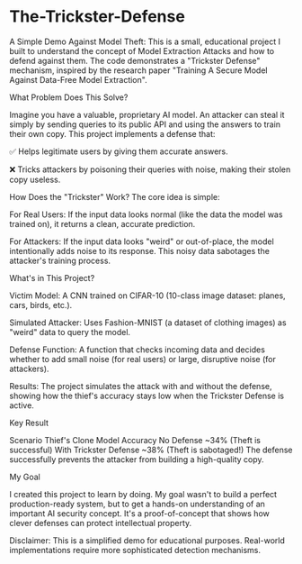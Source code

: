 # The-Trickster-Defense

A Simple Demo Against Model Theft: This is a small, educational project I built to understand the concept of Model Extraction Attacks and how to defend against them. The code demonstrates a "Trickster Defense" mechanism, inspired by the research paper "Training A Secure Model Against Data-Free Model Extraction".

What Problem Does This Solve?

Imagine you have a valuable, proprietary AI model. An attacker can steal it simply by sending queries to its public API and using the answers to train their own copy. This project implements a defense that:

✅ Helps legitimate users by giving them accurate answers.

❌ Tricks attackers by poisoning their queries with noise, making their stolen copy useless.

How Does the "Trickster" Work?
The core idea is simple:

For Real Users: If the input data looks normal (like the data the model was trained on), it returns a clean, accurate prediction.

For Attackers: If the input data looks "weird" or out-of-place, the model intentionally adds noise to its response. This noisy data sabotages the attacker's training process.

What's in This Project?

Victim Model: A CNN trained on CIFAR-10 (10-class image dataset: planes, cars, birds, etc.).

Simulated Attacker: Uses Fashion-MNIST (a dataset of clothing images) as "weird" data to query the model.

Defense Function: A function that checks incoming data and decides whether to add small noise (for real users) or large, disruptive noise (for attackers).

Results: The project simulates the attack with and without the defense, showing how the thief's accuracy stays low when the Trickster Defense is active.

Key Result

Scenario	Thief's Clone Model Accuracy
No Defense	~34% (Theft is successful)
With Trickster Defense	~38% (Theft is sabotaged!)
The defense successfully prevents the attacker from building a high-quality copy.

My Goal

I created this project to learn by doing. My goal wasn't to build a perfect production-ready system, but to get a hands-on understanding of an important AI security concept. It's a proof-of-concept that shows how clever defenses can protect intellectual property.

Disclaimer: This is a simplified demo for educational purposes. Real-world implementations require more sophisticated detection mechanisms.
